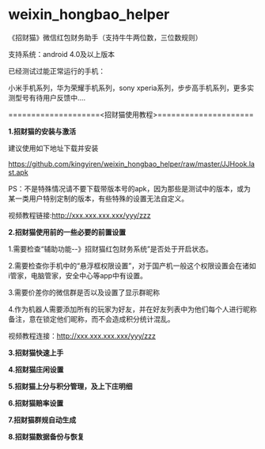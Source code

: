 # weixin_hongbao_helper
《招财猫》微信红包财务助手（支持牛牛两位数，三位数规则）

支持系统：android 4.0及以上版本

已经测试过能正常运行的手机：

小米手机系列，华为荣耀手机系列，sony xperia系列，步步高手机系列，更多实测型号有待用户反馈中....

====================<招财猫使用教程>=====================

<b>1.招财猫的安装与激活</b>

建议使用如下地址下载并安装
  
https://github.com/kingyiren/weixin_hongbao_helper/raw/master/JJHook.last.apk
  
PS：不是特殊情况请不要下载带版本号的apk，因为那些是测试中的版本，或为某一类用户特别定制的版本，有些特殊的设置无法自定义。
  
视频教程链接:http://xxx.xxx.xxx.xxx/yyy/zzz

<b>2.招财猫使用前的一些必要的前置设置</b>

1.需要检查“辅助功能--》招财猫红包财务系统”是否处于开启状态。

2.需要检查你手机中的“悬浮框权限设置”，对于国产机一般这个权限设置会在诸如i管家，电脑管家，安全中心等app中有设置。

3.需要价差你的微信群是否以及设置了显示群昵称

4.作为机器人需要添加所有的玩家为好友，并在好友列表中为他们每个人进行昵称备注，意在锁定他们昵称，而不会造成积分统计混乱。

视频教程连接：http://xxx.xxx.xxx.xxx/yyy/zzz

<b>3.招财猫快速上手</b>

<b>4.招财猫庄闲设置</b>

<b>5.招财猫上分与积分管理，及上下庄明细</b>

<b>6.招财猫赔率设置</b>

<b>7.招财猫群规自动生成</b>

<b>8.招财猫数据备份与恢复</b>


